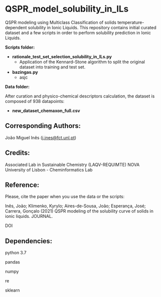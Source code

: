 # QSPR_model_solubility_in_ILs
QSPR modeling using Multiclass Classification of solids temperature-dependent solubility in Ionic Liquids. This repository contains initial curated dataset and a few scripts in order to perform solubility prediction in Ionic Liquids.


**Scripts folder:**
- **rationale_test_set_selection_solubility_in_ILs.py**
  - Application of the Kennard-Stone algorithm to split the original dataset into training and test set.
- **bazingas.py**
  - asjc

**Data folder:**

After curation and physico-chemical descriptors calculation, the dataset is composed of 938 datapoints:
- **new_dataset_chemaxon_full.csv**

## Corresponding Authors:

João Miguel Inês (j.ines@fct.unl.pt)

## Credits:

Associated Lab in Sustainable Chemistry (LAQV-REQUIMTE)
NOVA University of Lisbon - Cheminformatics Lab

## Reference:

Please, cite the paper when you use the data or the scripts:

Inês, João; Klimenko, Kyrylo; Aires-de-Sousa, João; Esperança, José; Carrera, Gonçalo (2021) QSPR modeling of the solubility curve of solids in ionic liquids. JOURNAL. 

DOI

## Dependencies:
python 3.7

pandas

numpy

re

sklearn
